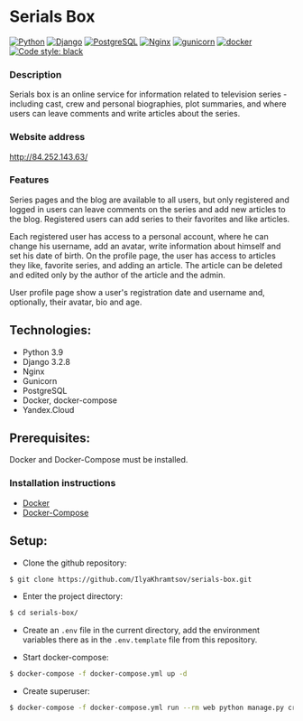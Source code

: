 # Serials Box
[![Python](https://img.shields.io/badge/-Python-464646?style=flat-square&logo=Python)](https://www.python.org/)
[![Django](https://img.shields.io/badge/-Django-464646?style=flat-square&logo=Django)](https://www.djangoproject.com/)
[![PostgreSQL](https://img.shields.io/badge/-PostgreSQL-464646?style=flat-square&logo=PostgreSQL)](https://www.postgresql.org/)
[![Nginx](https://img.shields.io/badge/-NGINX-464646?style=flat-square&logo=NGINX)](https://nginx.org/ru/)
[![gunicorn](https://img.shields.io/badge/-gunicorn-464646?style=flat-square&logo=gunicorn)](https://gunicorn.org/)
[![docker](https://img.shields.io/badge/-Docker-464646?style=flat-square&logo=docker)](https://www.docker.com/)
[![Code style: black](https://img.shields.io/badge/code%20style-black-000000.svg)](https://github.com/psf/black)

### Description
Serials box is an online service for information related to television series - including cast,
crew and personal biographies, plot summaries, and where users can leave comments and write articles about the series.

### Website address
http://84.252.143.63/

### Features
Series pages and the blog are available to all users, but only registered and logged in users can leave comments on the series and add new articles to the blog. Registered users can add series to their favorites and like articles.

Each registered user has access to a personal account, where he can change his username, add an avatar, write information about himself and set his date of birth.
On the profile page, the user has access to articles they like, favorite series, and adding an article. The article can be deleted and edited only by the author of the article and the admin.

User profile page show a user's registration date and username and, optionally, their avatar, bio and age.

## Technologies:
- Python 3.9
- Django 3.2.8
- Nginx
- Gunicorn
- PostgreSQL
- Docker, docker-compose
- Yandex.Cloud

## Prerequisites:
Docker and Docker-Compose must be installed.
### Installation instructions
- [Docker](https://docs.docker.com/get-docker/)
- [Docker-Compose](https://docs.docker.com/compose/install/)

## Setup:
- Clone the github repository:
```bash
$ git clone https://github.com/IlyaKhramtsov/serials-box.git
```
- Enter the project directory:
```bash
$ cd serials-box/
```
- Create an ```.env``` file in the current directory, add the environment variables there 
as in the ```.env.template``` file from this repository.

- Start docker-compose:
```bash
$ docker-compose -f docker-compose.yml up -d
```
- Create superuser:
```bash
$ docker-compose -f docker-compose.yml run --rm web python manage.py createsuperuser
```